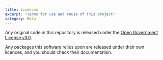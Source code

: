 ```yaml
---
title: Licences
excerpt: "Terms for use and reuse of this project"
category: Meta
---
```


Any original code in this repository is released under the [Open Government License v3.0](https://www.nationalarchives.gov.uk/doc/open-government-licence/version/3/).

Any packages this software relies upon are released under their own licences, and you should check their documentation.
